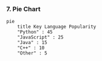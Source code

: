 
### 7. Pie Chart

```mermaid
pie
    title Key Language Popularity
    "Python" : 45
    "JavaScript" : 25
    "Java" : 15
    "C++" : 10
    "Other" : 5
